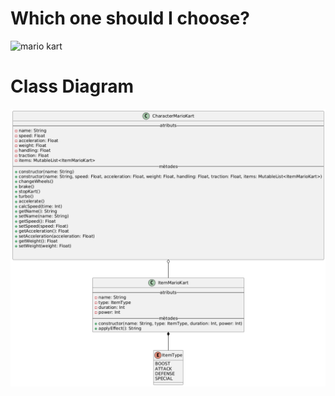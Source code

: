 # Which one should I choose?
![mario kart](https://user-images.githubusercontent.com/8726272/28900186-0479545a-7822-11e7-9d49-81d2eee56820.jpg)

# Class Diagram
![class diagram](src/main/kotlin/uml/ClassDiagram.png)

